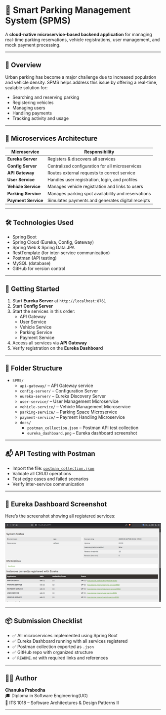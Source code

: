 # 🚗 Smart Parking Management System (SPMS)

A **cloud-native microservice-based backend application** for managing real-time parking reservations, vehicle registrations, user management, and mock payment processing.

---

## 📘 Overview

Urban parking has become a major challenge due to increased population and vehicle density. SPMS helps address this issue by offering a real-time, scalable solution for:

-  Searching and reserving parking
-  Registering vehicles
-  Managing users
-  Handling payments
-  Tracking activity and usage

---

## 🧱 Microservices Architecture

|  Microservice        |  Responsibility                                        |
|----------------------|--------------------------------------------------------|
|  **Eureka Server**   | Registers & discovers all services                     |
|  **Config Server**   | Centralized configuration for all microservices        |
|  **API Gateway**     | Routes external requests to correct service            |
|  **User Service**    | Handles user registration, login, and profiles         |
|  **Vehicle Service** | Manages vehicle registration and links to users        |
|  **Parking Service** | Manages parking spot availability and reservations     |
|  **Payment Service** | Simulates payments and generates digital receipts      |

---

## 🛠️ Technologies Used

- Spring Boot
- Spring Cloud (Eureka, Config, Gateway)
- Spring Web & Spring Data JPA
- RestTemplate (for inter-service communication)
- Postman (API testing)
- MySQL (database)
- GitHub for version control

---

## 🚀 Getting Started

1.  Start **Eureka Server** at `http://localhost:8761`
2.  Start **Config Server**
3.  Start the services in this order:
     - API Gateway
     - User Service
     - Vehicle Service
     - Parking Service
     - Payment Service
4.  Access all services via **API Gateway**
5.  Verify registration on the **Eureka Dashboard**

---

## 📁 Folder Structure
- `SPMS/`
  - `api-gateway/` –  API Gateway service
  - `config-server/` –  Configuration Server
  - `eureka-server/` –  Eureka Discovery Server
  - `user-service/` –  User Management Microservice
  - `vehicle-service/` –  Vehicle Management Microservice
  - `parking-service/` –  Parking Space Microservice
  - `payment-service/` –  Payment Handling Microservice
  - `docs/`
      - `postman_collection.json` –  Postman API test collection
      - `eureka_dashboard.png` –  Eureka dashboard screenshot

---

## 📬 API Testing with Postman

-  Import the file: [`postman_collection.json`](./Docs/JSON_Collection/postman_collection.json)
-  Validate all CRUD operations
-  Test edge cases and failed scenarios
-  Verify inter-service communication

---

## 📸 Eureka Dashboard Screenshot

Here’s the screenshot showing all registered services:

![Eureka Dashboard](./Docs/Screenshot/Screenshot.png)

---

## 📦 Submission Checklist

- ✅ All microservices implemented using Spring Boot
- ✅ Eureka Dashboard running with all services registered
- ✅ Postman collection exported as `.json`
- ✅ GitHub repo with organized structure
- ✅ `README.md` with required links and references

---

## 👨‍💻 Author

**Chanuka Prabodha**  
🎓 Diploma in Software Engineering(UG)  
📝 ITS 1018 – Software Architectures & Design Patterns II

---
